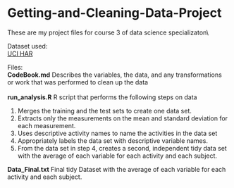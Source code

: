 # Getting-and-Cleaning-Data-Project
These are my project files for course 3 of data science specializaton\

Dataset used:\
[UCI HAR](https://d396qusza40orc.cloudfront.net/getdata%2Fprojectfiles%2FUCI%20HAR%20Dataset.zip)

Files:\
**CodeBook.md** Describes the variables, the data, and any transformations or work that was performed to clean up the data\
\
**run_analysis.R** R script that performs the following steps on data
1. Merges the training and the test sets to create one data set.
2. Extracts only the measurements on the mean and standard deviation for each measurement.
3. Uses descriptive activity names to name the activities in the data set
4. Appropriately labels the data set with descriptive variable names.
5. From the data set in step 4, creates a second, independent tidy data set with the average of each variable for each activity and each subject.

**Data_Final.txt** Final tidy Dataset with the average of each variable for each activity and each subject.
